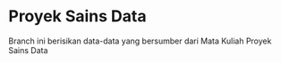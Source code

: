 # Proyek Sains Data 

Branch ini berisikan data-data yang bersumber dari Mata Kuliah Proyek Sains Data
